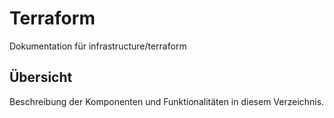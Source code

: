 # Terraform

Dokumentation für infrastructure/terraform

## Übersicht

Beschreibung der Komponenten und Funktionalitäten in diesem Verzeichnis.

